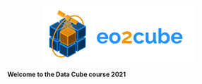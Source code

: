 <p align="center">
  <img src="https://github.com/eo2cube/datacube_eagles/blob/main/doc/ci_logo_navbar.png?raw=true" alt="Logo" width="350" height="auto" />
</p>
<b>Welcome to the Data Cube course 2021</b></br>
